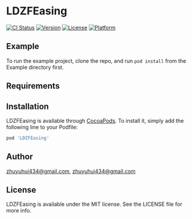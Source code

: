 # LDZFEasing

[![CI Status](https://img.shields.io/travis/zhuyuhui434@gmail.com/LDZFEasing.svg?style=flat)](https://travis-ci.org/zhuyuhui434@gmail.com/LDZFEasing)
[![Version](https://img.shields.io/cocoapods/v/LDZFEasing.svg?style=flat)](https://cocoapods.org/pods/LDZFEasing)
[![License](https://img.shields.io/cocoapods/l/LDZFEasing.svg?style=flat)](https://cocoapods.org/pods/LDZFEasing)
[![Platform](https://img.shields.io/cocoapods/p/LDZFEasing.svg?style=flat)](https://cocoapods.org/pods/LDZFEasing)

## Example

To run the example project, clone the repo, and run `pod install` from the Example directory first.

## Requirements

## Installation

LDZFEasing is available through [CocoaPods](https://cocoapods.org). To install
it, simply add the following line to your Podfile:

```ruby
pod 'LDZFEasing'
```

## Author

zhuyuhui434@gmail.com, zhuyuhui434@gmail.com

## License

LDZFEasing is available under the MIT license. See the LICENSE file for more info.
